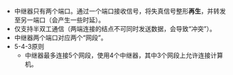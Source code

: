 - 中继器只有两个端口。通过一个端口接收信号，将失真信号整形**再生**，并转发至另一端口（会产生一些时延）。
- 仅支持半双工通信（两端连接的结点不可同时发送数据，会导致“冲突”）。
- 中继器两个端口对应两个“网段”。
- 5-4-3原则
	- 中继器最多连接5个网段，使用4个中继器，其中3个网段上允许连接计算机。